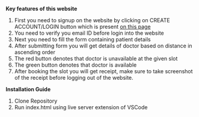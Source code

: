 **Key features of this website**

1. First you need to signup on the website by clicking on CREATE ACCOUNT/LOGIN button which is present [on this page](https://hammerheads-67240.web.app/)
2. You need to verify you email ID before login into the website
3. Next you need to fill the form containing patient details
4. After submitting form you will get details of doctor based on distance in ascending order
5. The red button denotes that doctor is unavailable at the given slot
6. The green button denotes that doctor is available
7. After booking the slot you will get receipt, make sure to take screenshot of the receipt before logging out of the website.

**Installation Guide**

1. Clone Repository
2. Run index.html using live server extension of VSCode
